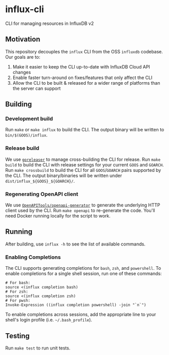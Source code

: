 # influx-cli

CLI for managing resources in InfluxDB v2

## Motivation

This repository decouples the `influx` CLI from the OSS `influxdb` codebase. Our goals are to:
1. Make it easier to keep the CLI up-to-date with InfluxDB Cloud API changes
2. Enable faster turn-around on fixes/features that only affect the CLI
3. Allow the CLI to be built & released for a wider range of platforms than the server can support

## Building

### Development build
Run `make` or `make influx` to build the CLI. The output binary will be written to `bin/$(GOOS)/influx`.

### Release build
We use [`goreleaser`](https://goreleaser.com/) to manage cross-building the CLI for release. Run `make build`
to build the CLI with release settings for your current `GOOS` and `GOARCH`. Run `make crossbuild` to build
the CLI for all `GOOS`/`GOARCH` pairs supported by the CLI. The output binary/binaries will be written under
`dist/influx_${GOOS}_${GOARCH}/`.

### Regenerating OpenAPI client

We use [`OpenAPITools/openapi-generator`](https://github.com/OpenAPITools/openapi-generator) to generate
the underlying HTTP client used by the CLI. Run `make openapi` to re-generate the code. You'll need Docker
running locally for the script to work.

## Running

After building, use `influx -h` to see the list of available commands.

### Enabling Completions

The CLI supports generating completions for `bash`, `zsh`, and `powershell`. To enable completions for a
single shell session, run one of these commands:
```
# For bash:
source <(influx completion bash)
# For zsh:
source <(influx completion zsh)
# For pwsh:
Invoke-Expression ((influx completion powershell) -join "`n`")
```
To enable completions across sessions, add the appropriate line to your shell's login profile (i.e. `~/.bash_profile`).

## Testing

Run `make test` to run unit tests.
